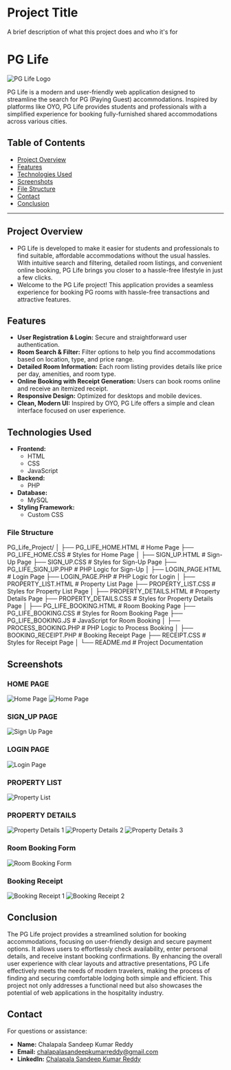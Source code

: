 
# Project Title

A brief description of what this project does and who it's for

# PG Life 

![PG Life Logo](https://i.postimg.cc/GtjmQSbR/logo.png)

PG Life is a modern and user-friendly web application designed to streamline the search for PG (Paying Guest) accommodations. Inspired by platforms like OYO, PG Life provides students and professionals with a simplified experience for booking fully-furnished shared accommodations across various cities.

## Table of Contents
- [Project Overview](#project-overview)
- [Features](#features)
- [Technologies Used](#technologies-used)
- [Screenshots](#screenshots)
- [File Structure](#file-structure)
- [Contact](#contact)
- [Conclusion](#conclusion)

---

## Project Overview

- PG Life is developed to make it easier for students and professionals to find suitable, affordable accommodations without the usual hassles. With intuitive search and filtering, detailed room listings, and convenient online booking, PG Life brings you closer to a hassle-free lifestyle in just a few clicks.
- Welcome to the PG Life project! This application provides a seamless experience for booking PG rooms with hassle-free transactions and attractive features.

## Features

- **User Registration & Login:** Secure and straightforward user authentication.
- **Room Search & Filter:** Filter options to help you find accommodations based on location, type, and price range.
- **Detailed Room Information:** Each room listing provides details like price per day, amenities, and room type.
- **Online Booking with Receipt Generation:** Users can book rooms online and receive an itemized receipt.
- **Responsive Design:** Optimized for desktops and mobile devices.
- **Clean, Modern UI:** Inspired by OYO, PG Life offers a simple and clean interface focused on user experience.

## Technologies Used

- **Frontend:** 
   - HTML
   - CSS 
   - JavaScript
- **Backend:**
   - PHP
- **Database:** 
   - MySQL
- **Styling Framework:** 
   - Custom CSS
### File Structure
PG_Life_Project/
│
├── PG_LIFE_HOME.HTML             # Home Page
├── PG_LIFE_HOME.CSS              # Styles for Home Page
│
├── SIGN_UP.HTML                   # Sign-Up Page
├── SIGN_UP.CSS                    # Styles for Sign-Up Page
├── PG_LIFE_SIGN_UP.PHP           # PHP Logic for Sign-Up
│
├── LOGIN_PAGE.HTML                # Login Page
├── LOGIN_PAGE.PHP                 # PHP Logic for Login
│
├── PROPERTY_LIST.HTML             # Property List Page
├── PROPERTY_LIST.CSS              # Styles for Property List Page
│
├── PROPERTY_DETAILS.HTML           # Property Details Page
├── PROPERTY_DETAILS.CSS            # Styles for Property Details Page
│
├── PG_LIFE_BOOKING.HTML           # Room Booking Page
├── PG_LIFE_BOOKING.CSS            # Styles for Room Booking Page
├── PG_LIFE_BOOKING.JS             # JavaScript for Room Booking
│
├── PROCESS_BOOKING.PHP            # PHP Logic to Process Booking
│
├── BOOKING_RECEIPT.PHP            # Booking Receipt Page
├── RECEIPT.CSS                    # Styles for Receipt Page
│
└── README.md                      # Project Documentation


## Screenshots
### HOME PAGE
![Home Page](https://i.postimg.cc/PJbQMhLq/Screenshot-2024-11-04-190648.png)
![Home Page](https://i.postimg.cc/bY1gP06j/Screenshot-2024-11-04-190714.png)

### SIGN_UP PAGE
![Sign Up Page](https://i.postimg.cc/HnSVmPR2/Screenshot-2024-11-04-191212.png)

### LOGIN PAGE
![Login Page](https://i.postimg.cc/jqvWyL27/Screenshot-2024-11-04-191247.png)

### PROPERTY LIST 
![Property List](https://i.postimg.cc/SxQbCxXJ/Screenshot-2024-11-04-191751.png)

### PROPERTY DETAILS 
![Property Details 1](https://i.postimg.cc/VvP36fQs/Screenshot-2024-11-04-192042.png)
![Property Details 2](https://i.postimg.cc/wjW8VYJF/Screenshot-2024-11-04-192114.png)
![Property Details 3](https://i.postimg.cc/CKzyrrs0/Screenshot-2024-11-04-192147.png)

### Room Booking Form
![Room Booking Form](https://i.postimg.cc/8kyRNyh9/Screenshot-2024-11-04-192658.png)

### Booking Receipt
![Booking Receipt 1](https://i.postimg.cc/3JdgRg1R/Screenshot-2024-11-04-192829.png)
![Booking Receipt 2](https://i.postimg.cc/02F7JbXC/Screenshot-2024-11-04-192904.png)

## Conclusion
The PG Life project provides a streamlined solution for booking accommodations, focusing on user-friendly design and secure payment options. It allows users to effortlessly check availability, enter personal details, and receive instant booking confirmations. By enhancing the overall user experience with clear layouts and attractive presentations, PG Life effectively meets the needs of modern travelers, making the process of finding and securing comfortable lodging both simple and efficient. This project not only addresses a functional need but also showcases the potential of web applications in the hospitality industry.

## Contact
For questions or assistance:

- **Name:** Chalapala Sandeep Kumar Reddy
- **Email:** chalapalasandeepkumarreddy@gmail.com
- **LinkedIn:** [Chalapala Sandeep Kumar Reddy](https://www.linkedin.com/in/chalapalasandeepkumarreddy9908/)

